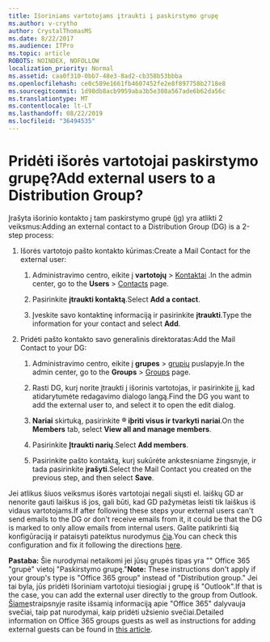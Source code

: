 ```yaml
---
title: Išoriniams vartotojams įtraukti į paskirstymo grupę
ms.author: v-crytho
author: CrystalThomasMS
ms.date: 8/22/2017
ms.audience: ITPro
ms.topic: article
ROBOTS: NOINDEX, NOFOLLOW
localization_priority: Normal
ms.assetid: caa0f310-0bb7-48e3-8ad2-cb358b53bbba
ms.openlocfilehash: ce0c589e1661fb4607452fe2e8f897758b2718e8
ms.sourcegitcommit: 1d98db8acb9959aba3b5e308a567ade6b62da56c
ms.translationtype: MT
ms.contentlocale: lt-LT
ms.lasthandoff: 08/22/2019
ms.locfileid: "36494535"
---
```

# <a name="add-external-users-to-a-distribution-group"></a><span data-ttu-id="83e18-102">Pridėti išorės vartotojai paskirstymo grupę?</span><span class="sxs-lookup"><span data-stu-id="83e18-102">Add external users to a Distribution Group?</span></span>

<span data-ttu-id="83e18-103">Įrašyta išorinio kontakto į tam paskirstymo grupė (įg) yra atlikti 2 veiksmus:</span><span class="sxs-lookup"><span data-stu-id="83e18-103">Adding an external contact to a Distribution Group (DG) is a 2-step process:</span></span>
  
1. <span data-ttu-id="83e18-104">Išorės vartotojo pašto kontakto kūrimas:</span><span class="sxs-lookup"><span data-stu-id="83e18-104">Create a Mail Contact for the external user:</span></span>
    
    1. <span data-ttu-id="83e18-105">Administravimo centro, eikite į **vartotojų** > [Kontaktai](https://admin.microsoft.com/adminportal/home#/Contact) .</span><span class="sxs-lookup"><span data-stu-id="83e18-105">In the admin center, go to the **Users** > [Contacts](https://admin.microsoft.com/adminportal/home#/Contact) page.</span></span> 
    
    2. <span data-ttu-id="83e18-106">Pasirinkite **įtraukti kontaktą**.</span><span class="sxs-lookup"><span data-stu-id="83e18-106">Select **Add a contact**.</span></span>
    
    3. <span data-ttu-id="83e18-107">Įveskite savo kontaktinę informaciją ir pasirinkite **įtraukti**.</span><span class="sxs-lookup"><span data-stu-id="83e18-107">Type the information for your contact and select **Add**.</span></span>
    
2. <span data-ttu-id="83e18-108">Pridėti pašto kontakto savo generalinis direktoratas:</span><span class="sxs-lookup"><span data-stu-id="83e18-108">Add the Mail Contact to your DG:</span></span>
    
    1. <span data-ttu-id="83e18-109">Administravimo centro, eikite į **grupes** > [grupių](https://admin.microsoft.com/adminportal/home#/groups) puslapyje.</span><span class="sxs-lookup"><span data-stu-id="83e18-109">In the admin center, go to the **Groups** > [Groups](https://admin.microsoft.com/adminportal/home#/groups) page.</span></span> 
    
    2. <span data-ttu-id="83e18-110">Rasti DG, kurį norite įtraukti į išorinis vartotojas, ir pasirinkite jį, kad atidarytumėte redagavimo dialogo langą.</span><span class="sxs-lookup"><span data-stu-id="83e18-110">Find the DG you want to add the external user to, and select it to open the edit dialog.</span></span>
    
    3. <span data-ttu-id="83e18-111">**Nariai** skirtuką, pasirinkite **® iþrìti visus ir tvarkyti nariai**.</span><span class="sxs-lookup"><span data-stu-id="83e18-111">On the **Members** tab, select **View all and manage members**.</span></span> 
    
    4. <span data-ttu-id="83e18-112">Pasirinkite **Įtraukti narių**.</span><span class="sxs-lookup"><span data-stu-id="83e18-112">Select **Add members**.</span></span>
    
    5. <span data-ttu-id="83e18-113">Pasirinkite pašto kontaktą, kurį sukūrėte ankstesniame žingsnyje, ir tada pasirinkite **įrašyti**.</span><span class="sxs-lookup"><span data-stu-id="83e18-113">Select the Mail Contact you created on the previous step, and then select **Save**.</span></span>
    
<span data-ttu-id="83e18-114">Jei atlikus šiuos veiksmus išorės vartotojai negali siųsti el. laiškų GD ar nenorite gauti laiškus iš jos, gali būti, kad GD pažymėtas leisti tik laiškus iš vidaus vartotojams.</span><span class="sxs-lookup"><span data-stu-id="83e18-114">If after following these steps your external users can't send emails to the DG or don't receive emails from it, it could be that the DG is marked to only allow emails from internal users.</span></span> <span data-ttu-id="83e18-115">Galite patikrinti šią konfigūraciją ir pataisyti pateiktus nurodymus [čia](https://support.office.com/article/Fix-email-delivery-issues-for-error-code-5-7-133-in-Office-365-991abc19-7756-438f-abcb-39f69b80f284.aspx).</span><span class="sxs-lookup"><span data-stu-id="83e18-115">You can check this configuration and fix it following the directions [here](https://support.office.com/article/Fix-email-delivery-issues-for-error-code-5-7-133-in-Office-365-991abc19-7756-438f-abcb-39f69b80f284.aspx).</span></span>
  
 <span data-ttu-id="83e18-116">**Pastaba:** Šie nurodymai netaikomi jei jūsų grupės tipas yra "" Office 365 "grupė" vietoj "Paskirstymo grupę."</span><span class="sxs-lookup"><span data-stu-id="83e18-116">**Note:** These instructions don't apply if your group's type is "Office 365 group" instead of "Distribution group."</span></span> <span data-ttu-id="83e18-117">Jei tai byla, jūs pridėti Išoriniam vartotojui tiesiogiai į grupę iš "Outlook".</span><span class="sxs-lookup"><span data-stu-id="83e18-117">If that is the case, you can add the external user directly to the group from Outlook.</span></span> <span data-ttu-id="83e18-118">[Šiame](https://support.office.com/article/Guest-access-in-Office-365-Groups-bfc7a840-868f-4fd6-a390-f347bf51aff6.aspx)straipsnyje rasite išsamią informaciją apie "Office 365" dalyvauja svečiai, taip pat nurodymai, kaip pridėti užsienio svečiai.</span><span class="sxs-lookup"><span data-stu-id="83e18-118">Detailed information on Office 365 groups guests as well as instructions for adding external guests can be found in [this article](https://support.office.com/article/Guest-access-in-Office-365-Groups-bfc7a840-868f-4fd6-a390-f347bf51aff6.aspx).</span></span>
  
